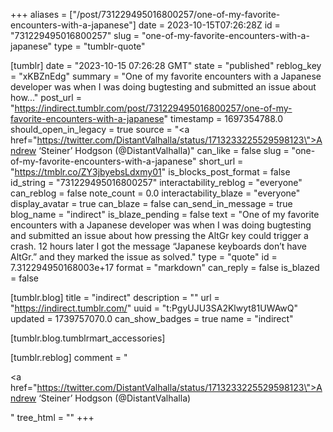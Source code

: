 +++
aliases = ["/post/731229495016800257/one-of-my-favorite-encounters-with-a-japanese"]
date = 2023-10-15T07:26:28Z
id = "731229495016800257"
slug = "one-of-my-favorite-encounters-with-a-japanese"
type = "tumblr-quote"

[tumblr]
date = "2023-10-15 07:26:28 GMT"
state = "published"
reblog_key = "xKBZnEdg"
summary = "One of my favorite encounters with a Japanese developer was when I was doing bugtesting and submitted an issue about how..."
post_url = "https://indirect.tumblr.com/post/731229495016800257/one-of-my-favorite-encounters-with-a-japanese"
timestamp = 1697354788.0
should_open_in_legacy = true
source = "<a href=\"https://twitter.com/DistantValhalla/status/1713233225529598123\">Andrew &lsquo;Steiner&rsquo; Hodgson (@DistantValhalla)</a>"
can_like = false
slug = "one-of-my-favorite-encounters-with-a-japanese"
short_url = "https://tmblr.co/ZY3jbyebsLdxmy01"
is_blocks_post_format = false
id_string = "731229495016800257"
interactability_reblog = "everyone"
can_reblog = false
note_count = 0.0
interactability_blaze = "everyone"
display_avatar = true
can_blaze = false
can_send_in_message = true
blog_name = "indirect"
is_blaze_pending = false
text = "One of my favorite encounters with a Japanese developer was when I was doing bugtesting and submitted an issue about how pressing the AltGr key could trigger a crash. 12 hours later I got the message &ldquo;Japanese keyboards don&rsquo;t have AltGr.&rdquo; and they marked the issue as solved."
type = "quote"
id = 7.312294950168003e+17
format = "markdown"
can_reply = false
is_blazed = false

[tumblr.blog]
title = "indirect"
description = ""
url = "https://indirect.tumblr.com/"
uuid = "t:PgyUJU3SA2Klwyt81UWAwQ"
updated = 1739757070.0
can_show_badges = true
name = "indirect"

[tumblr.blog.tumblrmart_accessories]

[tumblr.reblog]
comment = "<p><a href=\"https://twitter.com/DistantValhalla/status/1713233225529598123\">Andrew ‘Steiner’ Hodgson (@DistantValhalla)</a></p>"
tree_html = ""
+++
